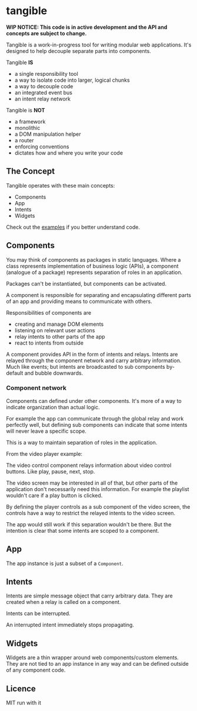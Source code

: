 tangible
========

**WIP NOTICE: This code is in active development and the API and concepts are subject to change.**

Tangible is a work-in-progress tool for writing modular web applications.
It's designed to help decouple separate parts into components.

Tangible **IS**

  - a single responsibility tool
  - a way to isolate code into larger, logical chunks
  - a way to decouple code
  - an integrated event bus
  - an intent relay network

Tangible is **NOT**

  - a framework
  - monolithic
  - a DOM manipulation helper
  - a router
  - enforcing conventions
  - dictates how and where you write your code

## The Concept

Tangible operates with these main concepts:

  - Components
  - App
  - Intents
  - Widgets

Check out the [examples](tree/master/examples) if you better understand code.

## Components

You may think of components as packages in static languages.
Where a class represents implementation of business logic (APIs),
a component (analogue of a package) represents separation of roles
in an application.

Packages can't be instantiated, but components can be activated.

A component is responsible for separating and encapsulating different parts
of an app and providing means to communicate with others.

Responsibilities of components are

  - creating and manage DOM elements
  - listening on relevant user actions
  - relay intents to other parts of the app
  - react to intents from outside

A component provides API in the form of intents and relays.
Intents are relayed through the component network and carry arbitrary information.
Much like events;
but intents are broadcasted to sub components by-default and bubble downwards.

### Component network

Components can defined under other components.
It's more of a way to indicate organization than actual logic.

For example the app can communicate through the global relay
and work perfectly well, but defining sub components can
indicate that some intents will never leave a specific scope.

This is a way to maintain separation of roles in the application.

From the video player example:

  The video control component relays information about video control buttons.
  Like play, pause, next, stop.

  The video screen may be interested in all of that,
  but other parts of the application don't necessarily need this information.
  For example the playlist wouldn't care if a play button is clicked.

  By defining the player controls as a sub component of the video screen,
  the controls have a way to restrict the relayed intents to the video screen.

  The app would still work if this separation wouldn't be there.
  But the intention is clear that some intents are scoped to a component.

## App

The app instance is just a subset of a `Component`.

## Intents

Intents are simple message object that carry arbitrary data.
They are created when a relay is called on a component.

Intents can be interrupted.

An interrupted intent immediately stops propagating.

## Widgets

Widgets are a thin wrapper around web components/custom elements.
They are not tied to an app instance in any way
and can be defined outside of any component code.


## Licence

MIT run with it